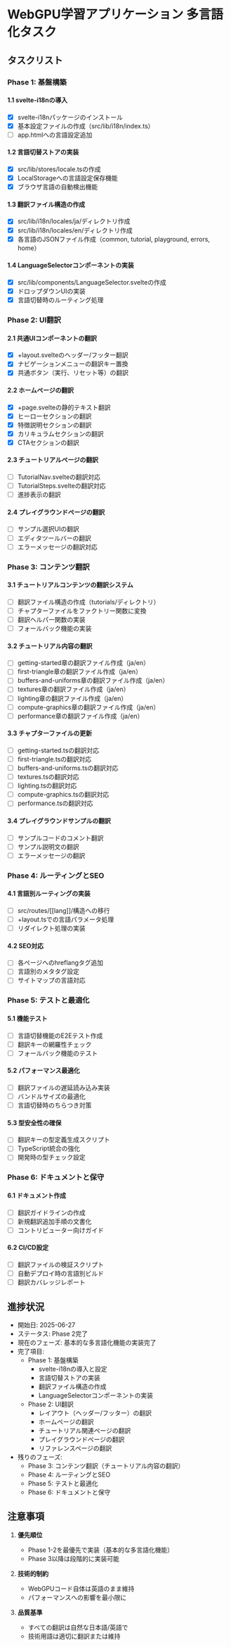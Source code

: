 # WebGPU学習アプリケーション 多言語化タスク

## タスクリスト

### Phase 1: 基盤構築

#### 1.1 svelte-i18nの導入
- [x] svelte-i18nパッケージのインストール
- [x] 基本設定ファイルの作成（src/lib/i18n/index.ts）
- [ ] app.htmlへの言語設定追加

#### 1.2 言語切替ストアの実装
- [x] src/lib/stores/locale.tsの作成
- [x] LocalStorageへの言語設定保存機能
- [x] ブラウザ言語の自動検出機能

#### 1.3 翻訳ファイル構造の作成
- [x] src/lib/i18n/locales/ja/ディレクトリ作成
- [x] src/lib/i18n/locales/en/ディレクトリ作成
- [x] 各言語のJSONファイル作成（common, tutorial, playground, errors, home）

#### 1.4 LanguageSelectorコンポーネントの実装
- [x] src/lib/components/LanguageSelector.svelteの作成
- [x] ドロップダウンUIの実装
- [x] 言語切替時のルーティング処理

### Phase 2: UI翻訳

#### 2.1 共通UIコンポーネントの翻訳
- [x] +layout.svelteのヘッダー/フッター翻訳
- [x] ナビゲーションメニューの翻訳キー置換
- [x] 共通ボタン（実行、リセット等）の翻訳

#### 2.2 ホームページの翻訳
- [x] +page.svelteの静的テキスト翻訳
- [x] ヒーローセクションの翻訳
- [x] 特徴説明セクションの翻訳
- [x] カリキュラムセクションの翻訳
- [x] CTAセクションの翻訳

#### 2.3 チュートリアルページの翻訳
- [ ] TutorialNav.svelteの翻訳対応
- [ ] TutorialSteps.svelteの翻訳対応
- [ ] 進捗表示の翻訳

#### 2.4 プレイグラウンドページの翻訳
- [ ] サンプル選択UIの翻訳
- [ ] エディタツールバーの翻訳
- [ ] エラーメッセージの翻訳対応

### Phase 3: コンテンツ翻訳

#### 3.1 チュートリアルコンテンツの翻訳システム
- [ ] 翻訳ファイル構造の作成（tutorials/ディレクトリ）
- [ ] チャプターファイルをファクトリー関数に変換
- [ ] 翻訳ヘルパー関数の実装
- [ ] フォールバック機能の実装

#### 3.2 チュートリアル内容の翻訳
- [ ] getting-started章の翻訳ファイル作成（ja/en）
- [ ] first-triangle章の翻訳ファイル作成（ja/en）
- [ ] buffers-and-uniforms章の翻訳ファイル作成（ja/en）
- [ ] textures章の翻訳ファイル作成（ja/en）
- [ ] lighting章の翻訳ファイル作成（ja/en）
- [ ] compute-graphics章の翻訳ファイル作成（ja/en）
- [ ] performance章の翻訳ファイル作成（ja/en）

#### 3.3 チャプターファイルの更新
- [ ] getting-started.tsの翻訳対応
- [ ] first-triangle.tsの翻訳対応
- [ ] buffers-and-uniforms.tsの翻訳対応
- [ ] textures.tsの翻訳対応
- [ ] lighting.tsの翻訳対応
- [ ] compute-graphics.tsの翻訳対応
- [ ] performance.tsの翻訳対応

#### 3.4 プレイグラウンドサンプルの翻訳
- [ ] サンプルコードのコメント翻訳
- [ ] サンプル説明文の翻訳
- [ ] エラーメッセージの翻訳

### Phase 4: ルーティングとSEO

#### 4.1 言語別ルーティングの実装
- [ ] src/routes/[[lang]]/構造への移行
- [ ] +layout.tsでの言語パラメータ処理
- [ ] リダイレクト処理の実装

#### 4.2 SEO対応
- [ ] 各ページへのhreflangタグ追加
- [ ] 言語別のメタタグ設定
- [ ] サイトマップの言語対応

### Phase 5: テストと最適化

#### 5.1 機能テスト
- [ ] 言語切替機能のE2Eテスト作成
- [ ] 翻訳キーの網羅性チェック
- [ ] フォールバック機能のテスト

#### 5.2 パフォーマンス最適化
- [ ] 翻訳ファイルの遅延読み込み実装
- [ ] バンドルサイズの最適化
- [ ] 言語切替時のちらつき対策

#### 5.3 型安全性の確保
- [ ] 翻訳キーの型定義生成スクリプト
- [ ] TypeScript統合の強化
- [ ] 開発時の型チェック設定

### Phase 6: ドキュメントと保守

#### 6.1 ドキュメント作成
- [ ] 翻訳ガイドラインの作成
- [ ] 新規翻訳追加手順の文書化
- [ ] コントリビューター向けガイド

#### 6.2 CI/CD設定
- [ ] 翻訳ファイルの検証スクリプト
- [ ] 自動デプロイ時の言語別ビルド
- [ ] 翻訳カバレッジレポート

## 進捗状況

- 開始日: 2025-06-27
- ステータス: Phase 2完了
- 現在のフェーズ: 基本的な多言語化機能の実装完了
- 完了項目:
  - Phase 1: 基盤構築
    - svelte-i18nの導入と設定
    - 言語切替ストアの実装
    - 翻訳ファイル構造の作成
    - LanguageSelectorコンポーネントの実装
  - Phase 2: UI翻訳
    - レイアウト（ヘッダー/フッター）の翻訳
    - ホームページの翻訳
    - チュートリアル関連ページの翻訳
    - プレイグラウンドページの翻訳
    - リファレンスページの翻訳
- 残りのフェーズ:
  - Phase 3: コンテンツ翻訳（チュートリアル内容の翻訳）
  - Phase 4: ルーティングとSEO
  - Phase 5: テストと最適化
  - Phase 6: ドキュメントと保守

## 注意事項

1. **優先順位**
   - Phase 1-2を最優先で実装（基本的な多言語化機能）
   - Phase 3以降は段階的に実装可能

2. **技術的制約**
   - WebGPUコード自体は英語のまま維持
   - パフォーマンスへの影響を最小限に

3. **品質基準**
   - すべての翻訳は自然な日本語/英語で
   - 技術用語は適切に翻訳または維持